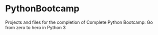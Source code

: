 # PythonBootcamp
Projects and files for the completion of Complete Python Bootcamp: Go from zero to hero in Python 3
